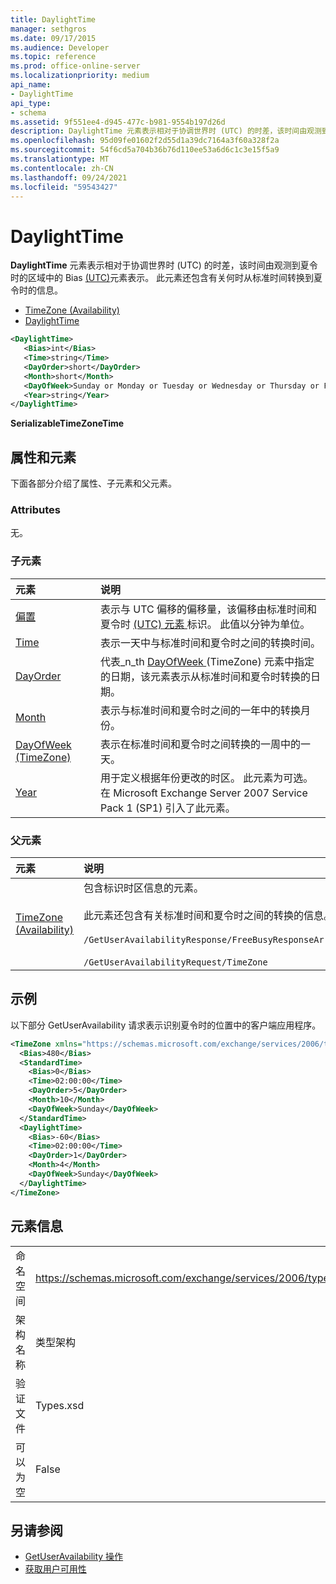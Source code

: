 ```yaml
---
title: DaylightTime
manager: sethgros
ms.date: 09/17/2015
ms.audience: Developer
ms.topic: reference
ms.prod: office-online-server
ms.localizationpriority: medium
api_name:
- DaylightTime
api_type:
- schema
ms.assetid: 9f551ee4-d945-477c-b981-9554b197d26d
description: DaylightTime 元素表示相对于协调世界时 (UTC) 的时差，该时间由观测到夏令时的区域中的 Bias (UTC) 元素表示。 此元素还包含有关何时从标准时间转换到夏令时的信息。
ms.openlocfilehash: 95d09fe01602f2d55d1a39dc7164a3f60a328f2a
ms.sourcegitcommit: 54f6cd5a704b36b76d110ee53a6d6c1c3e15f5a9
ms.translationtype: MT
ms.contentlocale: zh-CN
ms.lasthandoff: 09/24/2021
ms.locfileid: "59543427"
---
```

# <a name="daylighttime"></a>DaylightTime

**DaylightTime** 元素表示相对于协调世界时 (UTC) 的时差，该时间由观测到夏令时的区域中的 Bias [ (UTC)](bias-utc.md)元素表示。 此元素还包含有关何时从标准时间转换到夏令时的信息。 
  
- [TimeZone (Availability)](timezone-availability.md) 
- [DaylightTime](daylighttime.md)
  
```xml
<DaylightTime>
   <Bias>int</Bias>
   <Time>string</Time>
   <DayOrder>short</DayOrder>
   <Month>short</Month>
   <DayOfWeek>Sunday or Monday or Tuesday or Wednesday or Thursday or Friday or Saturday</DayOfWeek>
   <Year>string</Year>
</DaylightTime>
```

**SerializableTimeZoneTime**

## <a name="attributes-and-elements"></a>属性和元素

下面各部分介绍了属性、子元素和父元素。
  
### <a name="attributes"></a>Attributes

无。
  
### <a name="child-elements"></a>子元素

|**元素**|**说明**|
|:-----|:-----|
|[偏置](bias.md) <br/> |表示与 UTC 偏移的偏移量，该偏移由标准时间和夏令时 [ (UTC) 元素 ](bias-utc.md) 标识。 此值以分钟为单位。  <br/> |
|[Time](time.md) <br/> |表示一天中与标准时间和夏令时之间的转换时间。  <br/> |
|[DayOrder](dayorder.md) <br/> |代表_n_th [DayOfWeek ](dayofweek-timezone.md) (TimeZone) 元素中指定的日期，该元素表示从标准时间和夏令时转换的日期。  <br/> |
|[Month](month.md) <br/> |表示与标准时间和夏令时之间的一年中的转换月份。  <br/> |
|[DayOfWeek (TimeZone)](dayofweek-timezone.md) <br/> |表示在标准时间和夏令时之间转换的一周中的一天。  <br/> |
|[Year](year.md) <br/> |用于定义根据年份更改的时区。 此元素为可选。 在 Microsoft Exchange Server 2007 Service Pack 1 (SP1) 引入了此元素。  <br/> |
   
### <a name="parent-elements"></a>父元素

|**元素**|**说明**|
|:-----|:-----|
|[TimeZone (Availability)](timezone-availability.md) <br/> | 包含标识时区信息的元素。<br/><br/>此元素还包含有关标准时间和夏令时之间的转换的信息。<br/><br/>`/GetUserAvailabilityResponse/FreeBusyResponseArray/FreeBusyResponse/FreeBusyView/WorkingHours/TimeZone` <br/><br/>`/GetUserAvailabilityRequest/TimeZone` <br/> |
   
## <a name="example"></a>示例

以下部分 GetUserAvailability 请求表示识别夏令时的位置中的客户端应用程序。
  
```xml
<TimeZone xmlns="https://schemas.microsoft.com/exchange/services/2006/types">
  <Bias>480</Bias>
  <StandardTime>
    <Bias>0</Bias>
    <Time>02:00:00</Time>
    <DayOrder>5</DayOrder>
    <Month>10</Month>
    <DayOfWeek>Sunday</DayOfWeek>
  </StandardTime>
  <DaylightTime>
    <Bias>-60</Bias>
    <Time>02:00:00</Time>
    <DayOrder>1</DayOrder>
    <Month>4</Month>
    <DayOfWeek>Sunday</DayOfWeek>
  </DaylightTime>
</TimeZone>
```

## <a name="element-information"></a>元素信息

|||
|:-----|:-----|
|命名空间  <br/> |https://schemas.microsoft.com/exchange/services/2006/types  <br/> |
|架构名称  <br/> |类型架构  <br/> |
|验证文件  <br/> |Types.xsd  <br/> |
|可以为空  <br/> |False  <br/> |
   
## <a name="see-also"></a>另请参阅

- [GetUserAvailability 操作](getuseravailability-operation.md)
- [获取用户可用性](https://msdn.microsoft.com/library/d4133fcb-9b0f-4e6b-aadf-a389da83516a%28Office.15%29.aspx)


